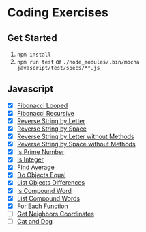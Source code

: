 # Coding Exercises

## Get Started

1. `npm install`
2. `npm run test` or `./node_modules/.bin/mocha javascript/test/specs/**.js`

## Javascript

- [x] [Fibonacci Looped](./javascript/fibonacciSequence.js)
- [x] [Fibonacci Recursive](./javascript/fibonacciSequence.js)
- [x] [Reverse String by Letter](./javascript/reverseString.js)
- [x] [Reverse String by Space](./javascript/reverseString.js)
- [x] [Reverse String by Letter without Methods](./javascript/reverseString.js)
- [x] [Reverse String by Space without Methods](./javascript/reverseString.js)
- [x] [Is Prime Number](./javascript/isPrimeNumber.js)
- [x] [Is Integer](./javascript/isInteger.js)
- [x] [Find Average](./javascript/findAverage.js)
- [x] [Do Objects Equal](./javascript/compareObjects.js)
- [x] [List Objects Differences](./javascript/compareObjects.js)
- [x] [Is Compound Word](./javascript/compoundWords.js)
- [x] [List Compound Words](./javascript/compoundWords.js)
- [x] [For Each Function](./javascript/forEach.js)
- [ ] [Get Neighbors Coordinates](./javascript/neighbors.js)
- [ ] [Cat and Dog](./javascript/catAndDog.js)

